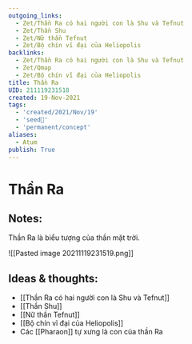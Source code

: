 ```yaml
---
outgoing_links:
  - Zet/Thần Ra có hai người con là Shu và Tefnut
  - Zet/Thần Shu
  - Zet/Nữ thần Tefnut
  - Zet/Bộ chín vĩ đại của Heliopolis
backlinks:
  - Zet/Thần Ra có hai người con là Shu và Tefnut
  - Zet/Qmap
  - Zet/Bộ chín vĩ đại của Heliopolis
title: Thần Ra
UID: 211119231518
created: 19-Nov-2021
tags:
  - 'created/2021/Nov/19'
  - 'seed🥜'
  - 'permanent/concept'
aliases:
  - Atum
publish: True
---
```

# Thần Ra

## Notes:
Thần Ra là biểu tượng của thần mặt trời.

![[Pasted image 20211119231519.png]]

## Ideas & thoughts:
- [[Thần Ra có hai người con là Shu và Tefnut]]
- [[Thần Shu]]
- [[Nữ thần Tefnut]]
- [[Bộ chín vĩ đại của Heliopolis]]
- Các [[Pharaon]] tự xưng là con của thần Ra
